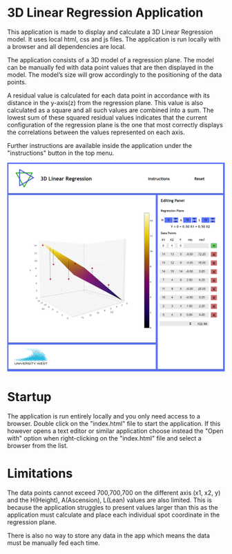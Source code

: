 # 3D Linear Regression Application

This application is made to display and calculate a 3D Linear Regression model. It uses local html, css and js files. The application is run locally with a browser and all dependencies are local.

The application consists of a 3D model of a regression plane. The model can be manually fed with data point values that are then displayed in the model. The model’s size will grow accordingly to the positioning of the data points. 

A residual value is calculated for each data point in accordance with its distance in the y-axis(z) from the regression plane. This value is also calculated as a square and all such values are combined into a sum. The lowest sum of these squared residual values indicates that the current configuration of the regression plane is the one that most correctly displays the correlations between the values represented on each axis.

Further instructions are available inside the application under the "instructions" button in the top menu.

![Example Image](./docs/appImage.png)

# Startup

The application is run entirely locally and you only need access to a browser. Double click on the "index.html" file to start the application. If this however opens a text editor or similar application choose instead the "Open with" option when right-clicking on the "index.html" file and select a browser from the list.

# Limitations

The data points cannot exceed 700,700,700 on the different axis (x1, x2, y) and the H(Height), A(Ascension), L(Lean) values are also limited. This is because the application struggles to present values larger than this as the application must calculate and place each individual spot coordinate in the regression plane. 

There is also no way to store any data in the app which means the data must be manually fed each time.